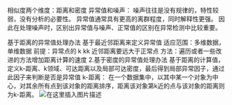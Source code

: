 相似度两个维度：距离和密度
异常值和噪声：
噪声往往是没有规律的，特性较弱，没有分析的必要性。
异常值通常具有更高的离群程度，同时解释性更强。
因此在处理噪声时，区别出异常值与噪声、正常值的区别在异常检测中比较重要。

基于距离的异常值处理办法
基于最近邻距离来定义异常值
适应范围：多维数据，单维数据
前提：异常点的 k kk 近邻距离要远大于正常点
方法：遍历或者一些改进的方法增加距离计算的速度
2.基于密度的异常值处理办法
基于距离的计算值，定义k-距离、k领域、可达距离以及局部可达密度，最后得到局部异常因子，通过此因子来判断是否是异常值
k-距离：
在一个数据集中，以其中某一个对象为中心，对其余所有点到该对象的距离排序，距离该对象第k近的点与该对象的距离则为k-距离。
![在这里插入图片描述](https://img-blog.csdnimg.cn/20210121234546113.png?x-oss-process=image/watermark,type_ZmFuZ3poZW5naGVpdGk,shadow_10,text_aHR0cHM6Ly9ibG9nLmNzZG4ubmV0L3dlaXBobQ==,size_16,color_FFFFFF,t_70)
